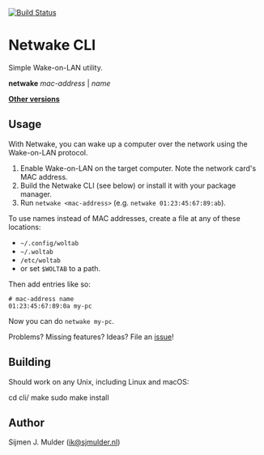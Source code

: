 [![Build Status](https://dev.azure.com/sjmulder/netwake/_apis/build/status/netwake?branchName=master)](https://dev.azure.com/sjmulder/netwake/_build/latest?definitionId=8&branchName=master)

Netwake CLI
===========
Simple Wake-on-LAN utility.

**netwake** *mac-address* | *name*

**[Other versions](..)**

Usage
-----
With Netwake, you can wake up a computer over the network using the
Wake-on-LAN protocol.

 1. Enable Wake-on-LAN on the target computer. Note the network card's
    MAC address.
 2. Build the Netwake CLI (see below) or install it with your package
    manager.
 3. Run `netwake <mac-address>` (e.g. `netwake 01:23:45:67:89:ab`).

To use names instead of MAC addresses, create a file at any of these
locations:

 - `~/.config/woltab`
 - `~/.woltab`
 - `/etc/woltab`
 - or set `$WOLTAB` to a path.

Then add entries like so:

    # mac-address name
    01:23:45:67:89:0a my-pc

Now you can do `netwake my-pc`.

Problems? Missing features? Ideas? File an
[issue](https://github.com/sjmulder/netwake/issues)!

Building
--------
Should work on any Unix, including Linux and macOS:

   cd cli/
   make
   sudo make install

Author
------
Sijmen J. Mulder (<ik@sjmulder.nl>)
